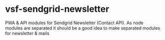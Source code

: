 # vsf-sendgrid-newsletter
PWA &amp; API modules for Sendgrid Newsletter (Contact API). As node modules are separated it should be a good idea to make separated modules for newsletter &amp; mails

